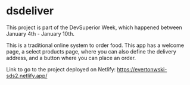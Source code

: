 # dsdeliver

This project is part of the DevSuperior Week, which happened between January 4th - January 10th.

This is a traditional online system to order food. This app has a welcome page, a select products page, where you can also define the delivery address, and a button where you can place an order.

Link to go to the project deployed on Netlify:
https://evertonwski-sds2.netlify.app/
